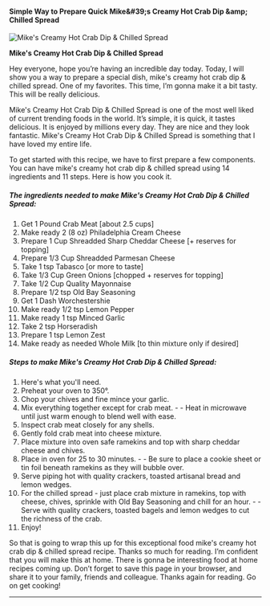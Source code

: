             

#### Simple Way to Prepare Quick Mike&amp;#39;s Creamy Hot Crab Dip &amp;amp; Chilled Spread

![Mike's Creamy Hot Crab Dip &amp; Chilled Spread](https://img-global.cpcdn.com/recipes/0b59fbdce028f0ef/751x532cq70/mikes-creamy-hot-crab-dip-chilled-spread-recipe-main-photo.jpg)

**Mike's Creamy Hot Crab Dip &amp; Chilled Spread**

Hey everyone, hope you’re having an incredible day today. Today, I will show you a way to prepare a special dish, mike's creamy hot crab dip & chilled spread. One of my favorites. This time, I’m gonna make it a bit tasty. This will be really delicious.

Mike's Creamy Hot Crab Dip & Chilled Spread is one of the most well liked of current trending foods in the world. It’s simple, it is quick, it tastes delicious. It is enjoyed by millions every day. They are nice and they look fantastic. Mike's Creamy Hot Crab Dip & Chilled Spread is something that I have loved my entire life.

To get started with this recipe, we have to first prepare a few components. You can have mike's creamy hot crab dip & chilled spread using 14 ingredients and 11 steps. Here is how you cook it.

##### The ingredients needed to make Mike's Creamy Hot Crab Dip & Chilled Spread:

1.  Get 1 Pound Crab Meat \[about 2.5 cups\]
2.  Make ready 2 (8 oz) Philadelphia Cream Cheese
3.  Prepare 1 Cup Shreadded Sharp Cheddar Cheese \[+ reserves for topping\]
4.  Prepare 1/3 Cup Shreadded Parmesan Cheese
5.  Take 1 tsp Tabasco \[or more to taste\]
6.  Take 1/3 Cup Green Onions \[chopped + reserves for topping\]
7.  Take 1/2 Cup Quality Mayonnaise
8.  Prepare 1/2 tsp Old Bay Seasoning
9.  Get 1 Dash Worchestershie
10.  Make ready 1/2 tsp Lemon Pepper
11.  Make ready 1 tsp Minced Garlic
12.  Take 2 tsp Horseradish
13.  Prepare 1 tsp Lemon Zest
14.  Make ready as needed Whole Milk \[to thin mixture only if desired\]

##### Steps to make Mike's Creamy Hot Crab Dip & Chilled Spread:

1.  Here's what you'll need.
2.  Preheat your oven to 350°.
3.  Chop your chives and fine mince your garlic.
4.  Mix everything together except for crab meat. - - Heat in microwave until just warm enough to blend well with ease.
5.  Inspect crab meat closely for any shells.
6.  Gently fold crab meat into cheese mixture.
7.  Place mixture into oven safe ramekins and top with sharp cheddar cheese and chives.
8.  Place in oven for 25 to 30 minutes. - - Be sure to place a cookie sheet or tin foil beneath ramekins as they will bubble over.
9.  Serve piping hot with quality crackers, toasted artisanal bread and lemon wedges.
10.  For the chilled spread - just place crab mixture in ramekins, top with cheese, chives, sprinkle with Old Bay Seasoning and chill for an hour. - - Serve with quality crackers, toasted bagels and lemon wedges to cut the richness of the crab.
11.  Enjoy!

So that is going to wrap this up for this exceptional food mike's creamy hot crab dip & chilled spread recipe. Thanks so much for reading. I’m confident that you will make this at home. There is gonna be interesting food at home recipes coming up. Don’t forget to save this page in your browser, and share it to your family, friends and colleague. Thanks again for reading. Go on get cooking!

* * *